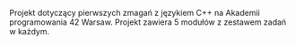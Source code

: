 Projekt dotyczący pierwszych zmagań z językiem C++ na Akademii programowania 42 Warsaw. Projekt zawiera 5 modułów z zestawem zadań w każdym.
